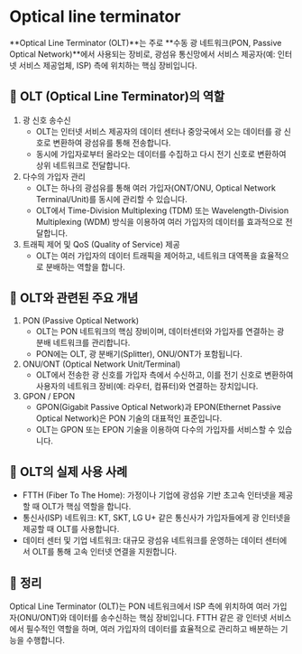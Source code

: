# Optical line terminator

**Optical Line Terminator (OLT)**는 주로 **수동 광 네트워크(PON, Passive Optical Network)**에서 사용되는 장비로, 광섬유 통신망에서 서비스 제공자(예: 인터넷 서비스 제공업체, ISP) 측에 위치하는 핵심 장비입니다.

## 🔹 OLT (Optical Line Terminator)의 역할

1. 광 신호 송수신 
   - OLT는 인터넷 서비스 제공자의 데이터 센터나 중앙국에서 오는 데이터를 광 신호로 변환하여 광섬유를 통해 전송합니다.
   - 동시에 가입자로부터 올라오는 데이터를 수집하고 다시 전기 신호로 변환하여 상위 네트워크로 전달합니다.
2. 다수의 가입자 관리 
   - OLT는 하나의 광섬유를 통해 여러 가입자(ONT/ONU, Optical Network Terminal/Unit)를 동시에 관리할 수 있습니다.
   - OLT에서 Time-Division Multiplexing (TDM) 또는 Wavelength-Division Multiplexing (WDM) 방식을 이용하여 여러 가입자의 데이터를 효과적으로 전달합니다.
3. 트래픽 제어 및 QoS (Quality of Service) 제공 
   - OLT는 여러 가입자의 데이터 트래픽을 제어하고, 네트워크 대역폭을 효율적으로 분배하는 역할을 합니다.

## 🔹 OLT와 관련된 주요 개념

1. PON (Passive Optical Network)
   - OLT는 PON 네트워크의 핵심 장비이며, 데이터센터와 가입자를 연결하는 광 분배 네트워크를 관리합니다. 
   - PON에는 OLT, 광 분배기(Splitter), ONU/ONT가 포함됩니다.
2. ONU/ONT (Optical Network Unit/Terminal)
   - OLT에서 전송한 광 신호를 가입자 측에서 수신하고, 이를 전기 신호로 변환하여 사용자의 네트워크 장비(예: 라우터, 컴퓨터)와 연결하는 장치입니다.
3. GPON / EPON 
   - GPON(Gigabit Passive Optical Network)과 EPON(Ethernet Passive Optical Network)은 PON 기술의 대표적인 표준입니다.
   - OLT는 GPON 또는 EPON 기술을 이용하여 다수의 가입자를 서비스할 수 있습니다.

## 🔹 OLT의 실제 사용 사례
- FTTH (Fiber To The Home): 가정이나 기업에 광섬유 기반 초고속 인터넷을 제공할 때 OLT가 핵심 역할을 합니다. 
- 통신사(ISP) 네트워크: KT, SKT, LG U+ 같은 통신사가 가입자들에게 광 인터넷을 제공할 때 OLT를 사용합니다. 
- 데이터 센터 및 기업 네트워크: 대규모 광섬유 네트워크를 운영하는 데이터 센터에서 OLT를 통해 고속 인터넷 연결을 지원합니다.

## 🔹 정리

Optical Line Terminator (OLT)는 PON 네트워크에서 ISP 측에 위치하여 여러 가입자(ONU/ONT)와 데이터를 송수신하는 핵심 장비입니다. FTTH 같은 광 인터넷 서비스에서 필수적인 역할을 하며, 여러 가입자의 데이터를 효율적으로 관리하고 배분하는 기능을 수행합니다.
